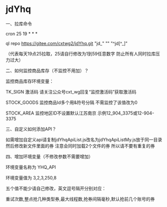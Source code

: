
# jdYhq
一、拉库命令

cron 25 19 * * *

ql repo https://gitee.com/cxtwg2/jdYhq.git "jd_" "" "^jd[^_]"

（代表每天19点25拉取，25请自行修改为1到59任意数字 防止所有人同时拉库压力过大）


二、如何监控商品库存（不监控不用加）？

监控商品库存环境变量：

TK_SIGN 激活码 请关注公众号cxt_wg回复“监控激活码”获取激活码

STOCK_GOODS 监控商品Id多个用&符号分隔 不需监控了该值改为0

STOCK_AREA 监控地区ID不设置默认江苏南京 示例12_904_3375或12-904-3375

三、自定义如何添加API？

如需增加自定义api请复制jdYhqApiList.js改名为jdYhqApiListMy.js放于同一目录 然后修改新文件里面的券 注意会同时加载2个文件的券 所以请不要有重复的券

四、增加环境变量（不修改参数不需要增加）

环境变量名称为  YHQ_API

环境变量值为 3,2,3,250,8  

五个值不能少请自己修改，英文逗号隔开分别对应： 

重试次数,整点抢几种类型券,最大线程数,抢券间隔毫秒,默认抢前几个账号的券

